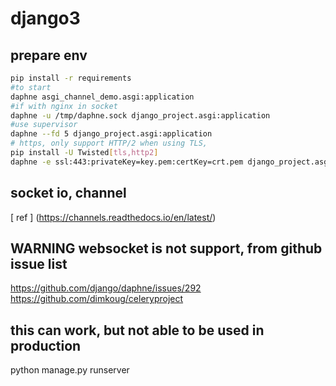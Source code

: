 # django3

## prepare env

```bash
pip install -r requirements
#to start
daphne asgi_channel_demo.asgi:application
#if with nginx in socket
daphne -u /tmp/daphne.sock django_project.asgi:application
#use supervisor
daphne --fd 5 django_project.asgi:application
# https, only support HTTP/2 when using TLS,
pip install -U Twisted[tls,http2]
daphne -e ssl:443:privateKey=key.pem:certKey=crt.pem django_project.asgi:application
```

## socket io, channel

[ ref ] (https://channels.readthedocs.io/en/latest/)

## WARNING websocket is not support,  from github issue list

https://github.com/django/daphne/issues/292  
https://github.com/dimkoug/celeryproject

## this can work, but not able to be used in production

python manage.py runserver
